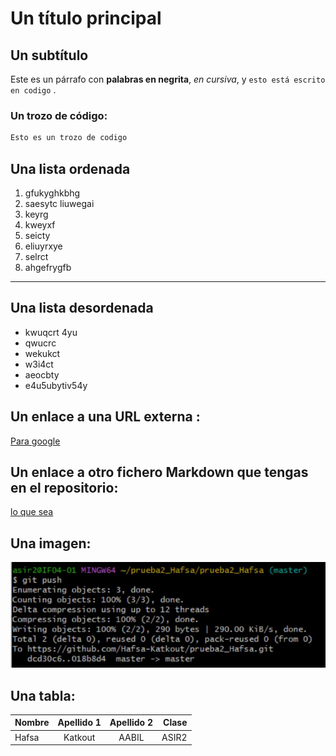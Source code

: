 # Un título principal

## Un subtítulo

Este es un párrafo con **palabras en negrita**, *en cursiva*, y `esto está escrito en codigo` .

### Un trozo de código:

```bash
Esto es un trozo de codigo
```

## Una lista ordenada
1. gfukyghkbhg
2. saesytc liuwegai
3. keyrg
4. kweyxf 
5. seicty 
6. eliuyrxye
7. selrct 
8. ahgefrygfb
--- 
## Una lista desordenada 
- kwuqcrt 4yu
- qwucrc 
- wekukct 
- w3i4ct
- aeocbty
- e4u5ubytiv54y
  
## Un enlace a una URL externa :

[Para google](https://www.google.com)

## Un enlace a otro fichero Markdown que tengas en el repositorio:

[lo que sea](ejercicio.md)


## Una imagen:
![awkyetfyw](./images/12.jpg)

## Una tabla:

|Nombre|Apellido 1|Apellido 2 |Clase |
|:------|:----------:|:-----------:|------:|
|Hafsa |  Katkout |AABIL      |ASIR2 |
